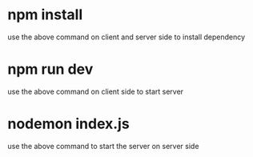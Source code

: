 # npm install
use the above command on client and server side to install dependency

# npm run dev
use the above command on client side to start server

# nodemon index.js
use the above command to start the server on server side
